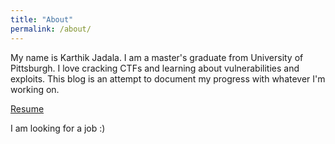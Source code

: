 ```yaml
---
title: "About"
permalink: /about/
---
```


My name is Karthik Jadala. I am a master's graduate from University of Pittsburgh. I love cracking CTFs and learning about vulnerabilities and exploits. This blog is an attempt to document my progress with whatever I'm working on.

[Resume]({{site.url}}{{site.baseurl}}/misc/Resume_May2020.pdf)

I am looking for a job :)

